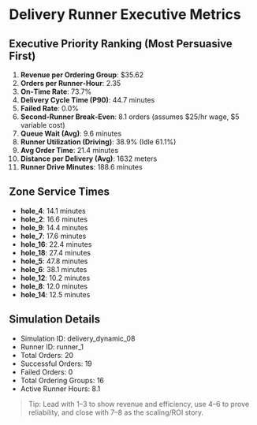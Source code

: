 # Delivery Runner Executive Metrics

## Executive Priority Ranking (Most Persuasive First)
1. **Revenue per Ordering Group**: $35.62
2. **Orders per Runner‑Hour**: 2.35
3. **On‑Time Rate**: 73.7%
4. **Delivery Cycle Time (P90)**: 44.7 minutes
5. **Failed Rate**: 0.0%
6. **Second‑Runner Break‑Even**: 8.1 orders (assumes $25/hr wage, $5 variable cost)
7. **Queue Wait (Avg)**: 9.6 minutes
8. **Runner Utilization (Driving)**: 38.9% (Idle 61.1%)
9. **Avg Order Time**: 21.4 minutes
10. **Distance per Delivery (Avg)**: 1632 meters
11. **Runner Drive Minutes**: 188.6 minutes

## Zone Service Times
- **hole_4**: 14.1 minutes
- **hole_2**: 16.6 minutes
- **hole_9**: 14.4 minutes
- **hole_7**: 17.6 minutes
- **hole_16**: 22.4 minutes
- **hole_18**: 27.4 minutes
- **hole_5**: 47.8 minutes
- **hole_6**: 38.1 minutes
- **hole_12**: 10.2 minutes
- **hole_8**: 12.0 minutes
- **hole_14**: 12.5 minutes


## Simulation Details
- Simulation ID: delivery_dynamic_08
- Runner ID: runner_1
- Total Orders: 20
- Successful Orders: 19
- Failed Orders: 0
- Total Ordering Groups: 16
- Active Runner Hours: 8.1

> Tip: Lead with 1–3 to show revenue and efficiency, use 4–6 to prove reliability, and close with 7–8 as the scaling/ROI story.
